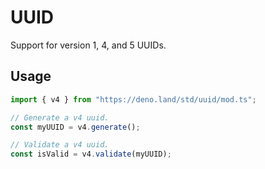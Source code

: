 # UUID

Support for version 1, 4, and 5 UUIDs.

## Usage

```ts
import { v4 } from "https://deno.land/std/uuid/mod.ts";

// Generate a v4 uuid.
const myUUID = v4.generate();

// Validate a v4 uuid.
const isValid = v4.validate(myUUID);
```
